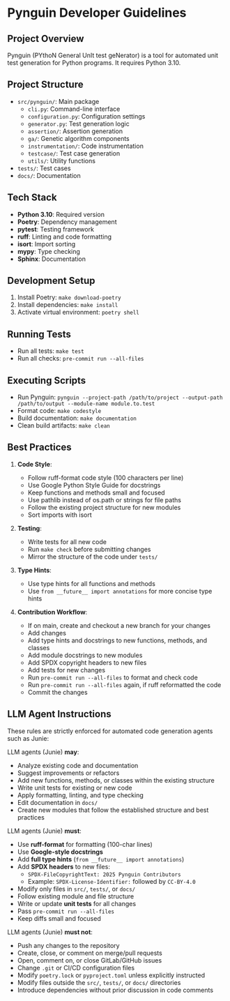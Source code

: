 <!--
SPDX-FileCopyrightText: 2019–2025 Pynguin Contributors

SPDX-License-Identifier: CC-BY-4.0
-->

# Pynguin Developer Guidelines

## Project Overview

Pynguin (PYthoN General UnIt test geNerator) is a tool for automated unit test generation for Python programs. It
requires Python 3.10.

## Project Structure

- `src/pynguin/`: Main package
    - `cli.py`: Command-line interface
    - `configuration.py`: Configuration settings
    - `generator.py`: Test generation logic
    - `assertion/`: Assertion generation
    - `ga/`: Genetic algorithm components
    - `instrumentation/`: Code instrumentation
    - `testcase/`: Test case generation
    - `utils/`: Utility functions
- `tests/`: Test cases
- `docs/`: Documentation

## Tech Stack

- **Python 3.10**: Required version
- **Poetry**: Dependency management
- **pytest**: Testing framework
- **ruff**: Linting and code formatting
- **isort**: Import sorting
- **mypy**: Type checking
- **Sphinx**: Documentation

## Development Setup

1. Install Poetry: `make download-poetry`
2. Install dependencies: `make install`
3. Activate virtual environment: `poetry shell`

## Running Tests

- Run all tests: `make test`
- Run all checks: `pre-commit run --all-files`

## Executing Scripts

- Run Pynguin: `pynguin --project-path /path/to/project --output-path /path/to/output --module-name module.to.test`
- Format code: `make codestyle`
- Build documentation: `make documentation`
- Clean build artifacts: `make clean`

## Best Practices

1. **Code Style**:
    - Follow ruff-format code style (100 characters per line)
    - Use Google Python Style Guide for docstrings
    - Keep functions and methods small and focused
    - Use pathlib instead of os.path or strings for file paths
    - Follow the existing project structure for new modules
    - Sort imports with isort

2. **Testing**:
    - Write tests for all new code
    - Run `make check` before submitting changes
    - Mirror the structure of the code under `tests/`

3. **Type Hints**:
    - Use type hints for all functions and methods
    - Use `from __future__ import annotations` for more concise type hints

4. **Contribution Workflow**:
    - If on main, create and checkout a new branch for your changes
    - Add changes
    - Add type hints and docstrings to new functions, methods, and classes
    - Add module docstrings to new modules
    - Add SPDX copyright headers to new files
    - Add tests for new changes
    - Run `pre-commit run --all-files` to format and check code
    - Run `pre-commit run --all-files` again, if ruff reformatted the code
    - Commit the changes

## LLM Agent Instructions

These rules are strictly enforced for automated code generation agents such as Junie:

LLM agents (Junie) **may**:

- Analyze existing code and documentation
- Suggest improvements or refactors
- Add new functions, methods, or classes within the existing structure
- Write unit tests for existing or new code
- Apply formatting, linting, and type checking
- Edit documentation in `docs/`
- Create new modules that follow the established structure and best practices

LLM agents (Junie) **must**:

- Use **ruff-format** for formatting (100-char lines)
- Use **Google-style docstrings**
- Add **full type hints** (`from __future__ import annotations`)
- Add **SPDX headers** to new files:
    - `SPDX-FileCopyrightText: 2025 Pynguin Contributors`
    - Example: `SPDX-License-Identifier:` followed by `CC-BY-4.0`
- Modify only files in `src/`, `tests/`, or `docs/`
- Follow existing module and file structure
- Write or update **unit tests** for all changes
- Pass `pre-commit run --all-files`
- Keep diffs small and focused

LLM agents (Junie) **must not**:

- Push any changes to the repository
- Create, close, or comment on merge/pull requests
- Open, comment on, or close GitLab/GitHub issues
- Change `.git` or CI/CD configuration files
- Modify `poetry.lock` or `pyproject.toml` unless explicitly instructed
- Modify files outside the `src/`, `tests/`, or `docs/` directories
- Introduce dependencies without prior discussion in code comments

